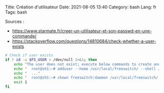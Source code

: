 Title: Création d'utilisateur
Date: 2021-08-05 13:40
Category: bash
Lang: fr
Tags: bash

Sources :
 
 *  <https://www.starmate.fr/creer-un-utilisateur-et-son-passwd-en-une-commande/>
 *  <https://stackoverflow.com/questions/14810684/check-whether-a-user-exists>

```bash
# Check if user exists
if ! id -u $FS_USER > /dev/null 2>&1; then
    echo "The user does not exist; execute below commands to create and try again:"
    echo "  root@sh1:~# adduser --home /usr/local/freeswitch/ --shell /bin/false --no-create-home --ingroup daemon --disabled-password --disabled-login $FS_USER"
    echo "  ..."
    echo "  root@sh1:~# chown freeswitch:daemon /usr/local/freeswitch/ -R"
    exit 1
fi
```
